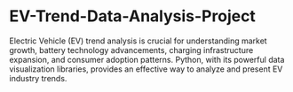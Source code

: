 # EV-Trend-Data-Analysis-Project
Electric Vehicle (EV) trend analysis is crucial for understanding market growth, battery technology advancements, charging infrastructure expansion, and consumer adoption patterns. Python, with its powerful data visualization libraries, provides an effective way to analyze and present EV industry trends.

